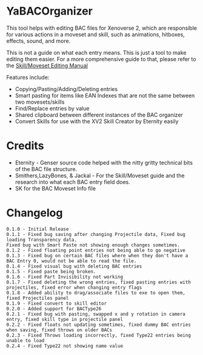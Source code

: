 # YaBACOrganizer
This tool helps with editing BAC files for Xenoverse 2, which are responsible for various actions in a moveset and skill, such as animations, hitboxes, effects, sound, and more. 

This is not a guide on what each entry means.  This is just a tool to make editing them easier.  For a more comprehensive guide to that, please refer to the [Skill/Moveset Editing Manual](https://docs.google.com/document/d/18gaAbNCeJyTgizz5IvvXzjWcH9K5Q1wvUHTeWnp8M-E/edit#heading=h.v77lp7pp65pd)

Features include:
* Copying/Pasting/Adding/Deleting entries
* Smart pasting for items like EAN Indexes that are not the same between two movesets/skills
* Find/Replace entries by value
* Shared clipboard between different instances of the BAC organizer
* Convert Skills for use with the XV2 Skill Creator by Eternity easily

# Credits
* Eternity - Genser source code helped with the nitty gritty technical bits of the BAC file structure.
* Smithers,LazyBones, & Jackal - For the Skill/Moveset guide and the research into what each BAC entry field does.
* SK for the BAC Moveset Info file

# Changelog
```
0.1.0 - Initial Release
0.1.1 - Fixed bug saving after changing Projectile data, Fixed bug loading Transparency data.  
Fixed bug with Smart Paste not showing enough changes sometimes.
0.1.2 - Fixed floating point entries not being able to go negative
0.1.3 - Fixed bug on certain BAC files where when they don't have a BAC Entry 0, would not be able to read the file.
0.1.4 - Fixed visual bug with deleting BAC entries
0.1.5 - Fixed paste being broken.
0.1.6 - Fixed Part Invisibility not working
0.1.7 - Fixed deleting the wrong entries, fixed pasting entries with projectiles, fixed error when changing entry flags
0.1.8 - Added ability to drag/associate files to exe to open them, fixed Projectiles panel
0.1.9 - Fixed convert to skill editor
0.2.0 - Added support for BACType26
0.2.1 - Fixed bug with pasting, swapped x and y rotation in camera entry, fixed skill type in projectile panel
0.2.2 - Fixed floats not updating sometimes, fixed dummy BAC entries when saving, fixed throws on older BACs
0.2.3 - Fixed Throws loading incorrectly, fixed Type22 entries being unable to load
0.2.4 - Fixed Type22 not showing name value
```

